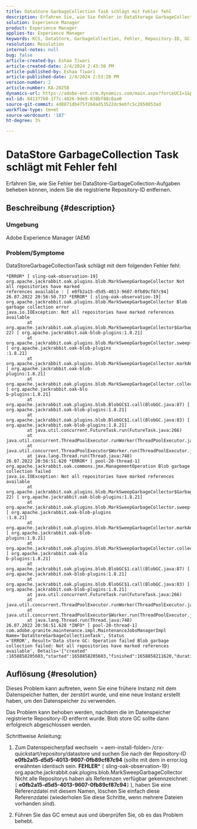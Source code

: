 ```yaml
---
title: DataStore GarbageCollection Task schlägt mit Fehler fehl
description: Erfahren Sie, wie Sie Fehler in DataStorage GarbageCollection Task beheben.
solution: Experience Manager
product: Experience Manager
applies-to: Experience Manager
keywords: KCS, DataStore, GarbageCollection, Fehler, Repository-ID, GC-Fehler, APache Jackrabbit Oak, Blob Store GC
resolution: Resolution
internal-notes: null
bug: false
article-created-by: Eshaa Tiwari
article-created-date: 2/4/2024 2:43:50 PM
article-published-by: Eshaa Tiwari
article-published-date: 2/4/2024 2:53:20 PM
version-number: 2
article-number: KA-20258
dynamics-url: https://adobe-ent.crm.dynamics.com/main.aspx?forceUCI=1&pagetype=entityrecord&etn=knowledgearticle&id=a9d268ca-6bc3-ee11-9079-6045bd006295
exl-id: 841377b0-1f7c-4026-9de9-838bf88c0aa0
source-git-commit: 4d8871db475f268ad53522dc9ebfc5c2850853ad
workflow-type: tm+mt
source-wordcount: '187'
ht-degree: 3%

---
```


# DataStore GarbageCollection Task schlägt mit Fehler fehl


Erfahren Sie, wie Sie Fehler bei DataStore-GarbageCollection-Aufgaben beheben können, indem Sie die registrierte Repository-ID entfernen.

## Beschreibung {#description}


### Umgebung

Adobe Experience Manager (AEM)

### Problem/Symptome

DataStoreGarbageCollectionTask schlägt mit dem folgenden Fehler fehl:


```
*ERROR* [ sling-oak-observation-19]  org.apache.jackrabbit.oak.plugins.blob.MarkSweepGarbageCollector Not all repositories have marked
references available : [ e0fb2a15-d5d5-4013-9607-0fb89cf87c94] 
26.07.2022 20:56:50.737 *ERROR* [ sling-oak-observation-19]  org.apache.jackrabbit.oak.plugins.blob.MarkSweepGarbageCollector Blob garbage collection error
java.io.IOException: Not all repositories have marked references available
        at org.apache.jackrabbit.oak.plugins.blob.MarkSweepGarbageCollector$GarbageCollectionType$1.mergeAllMarkedReferences(MarkSweepGarbageCollector.java:7
22) [ org.apache.jackrabbit.oak-blob-plugins:1.8.21] 
        at org.apache.jackrabbit.oak.plugins.blob.MarkSweepGarbageCollector.sweep(MarkSweepGarbageCollector.java:384) [ org.apache.jackrabbit.oak-blob-plugins
:1.8.21] 
        at org.apache.jackrabbit.oak.plugins.blob.MarkSweepGarbageCollector.markAndSweep(MarkSweepGarbageCollector.java:284) [ org.apache.jackrabbit.oak-blob-
plugins:1.8.21] 
        at org.apache.jackrabbit.oak.plugins.blob.MarkSweepGarbageCollector.collectGarbage(MarkSweepGarbageCollector.java:191) [ org.apache.jackrabbit.oak-blo
b-plugins:1.8.21] 
        at org.apache.jackrabbit.oak.plugins.blob.BlobGC$1.call(BlobGC.java:87) [ org.apache.jackrabbit.oak-blob-plugins:1.8.21] 
        at org.apache.jackrabbit.oak.plugins.blob.BlobGC$1.call(BlobGC.java:83) [ org.apache.jackrabbit.oak-blob-plugins:1.8.21] 
        at java.util.concurrent.FutureTask.run(FutureTask.java:266)
        at java.util.concurrent.ThreadPoolExecutor.runWorker(ThreadPoolExecutor.java:1149)
        at java.util.concurrent.ThreadPoolExecutor$Worker.run(ThreadPoolExecutor.java:624)
        at java.lang.Thread.run(Thread.java:748)
26.07.2022 20:56:51.620 *ERROR* [ pool-20-thread-1]  org.apache.jackrabbit.oak.commons.jmx.ManagementOperation Blob garbage collection failed
java.io.IOException: Not all repositories have marked references available
        at org.apache.jackrabbit.oak.plugins.blob.MarkSweepGarbageCollector$GarbageCollectionType$1.mergeAllMarkedReferences(MarkSweepGarbageCollector.java:7
22) [ org.apache.jackrabbit.oak-blob-plugins:1.8.21] 
        at org.apache.jackrabbit.oak.plugins.blob.MarkSweepGarbageCollector.sweep(MarkSweepGarbageCollector.java:384) [ org.apache.jackrabbit.oak-blob-plugins
:1.8.21] 
        at org.apache.jackrabbit.oak.plugins.blob.MarkSweepGarbageCollector.markAndSweep(MarkSweepGarbageCollector.java:284) [ org.apache.jackrabbit.oak-blob-
plugins:1.8.21] 
        at org.apache.jackrabbit.oak.plugins.blob.MarkSweepGarbageCollector.collectGarbage(MarkSweepGarbageCollector.java:191) [ org.apache.jackrabbit.oak-blo
b-plugins:1.8.21] 
        at org.apache.jackrabbit.oak.plugins.blob.BlobGC$1.call(BlobGC.java:87) [ org.apache.jackrabbit.oak-blob-plugins:1.8.21] 
        at org.apache.jackrabbit.oak.plugins.blob.BlobGC$1.call(BlobGC.java:83) [ org.apache.jackrabbit.oak-blob-plugins:1.8.21] 
        at java.util.concurrent.FutureTask.run(FutureTask.java:266)
        at java.util.concurrent.ThreadPoolExecutor.runWorker(ThreadPoolExecutor.java:1149)
        at java.util.concurrent.ThreadPoolExecutor$Worker.run(ThreadPoolExecutor.java:624)
        at java.lang.Thread.run(Thread.java:748)
26.07.2022 20:56:51.628 *INFO* [ pool-20-thread-1]  com.adobe.granite.maintenance.impl.MaintenanceJobsManagerImpl Name='DataStoreGarbageCollectionTask', Status
='ERROR', Result='Data store GC: Operation failed Blob garbage collection failed: Not all repositories have marked references available', Details='{"created"
:1658858205603,"started":1658858205603,"finished":1658858211620,"duration":6017}'
```





## Auflösung {#resolution}


Dieses Problem kann auftreten, wenn Sie eine frühere Instanz mit dem Datenspeicher hatten, der zerstört wurde, und eine neue Instanz erstellt haben, um den Datenspeicher zu verwenden.

Das Problem kann behoben werden, nachdem die im Datenspeicher registrierte Repository-ID entfernt wurde. Blob store GC sollte dann erfolgreich abgeschlossen werden.

Schrittweise Anleitung:

1) Zum Datenspeicherpfad wechseln  `<` aem-install-folder`>` /crx-quickstart/repository/datastore und suchen Sie nach der Repository-ID <b>e0fb2a15-d5d5-4013-9607-0fb89cf87c94</b> (sollte mit dem in error.log erwähnten identisch sein. <b>FEHLER</b>\* `[` sling-oak-observation-19`]`  org.apache.jackrabbit.oak.plugins.blob.MarkSweepGarbageCollector Nicht alle Repositorys haben als Referenzen verfügbar gekennzeichnet: `[` <b>e0fb2a15-d5d5-4013-9607-0fb89cf87c94</b>`]` ), haben Sie eine Referenzdatei mit diesem Namen, löschen Sie einfach diese Referenzdatei (wiederholen Sie diese Schritte, wenn mehrere Dateien vorhanden sind).

2) Führen Sie das GC erneut aus und überprüfen Sie, ob es das Problem behebt.
